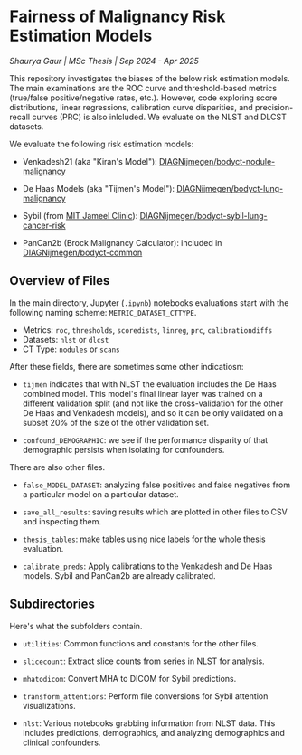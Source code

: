 # Fairness of Malignancy Risk Estimation Models
*Shaurya Gaur | MSc Thesis | Sep 2024 - Apr 2025*

This repository investigates the biases of the below risk estimation models. The main examinations are the ROC curve and threshold-based metrics (true/false positive/negative rates, etc.). However, code exploring score distributions, linear regressions, calibration curve disparities, and precision-recall curves (PRC) is also inlcluded. We evaluate on the NLST and DLCST datasets.

We evaluate the following risk estimation models:

* Venkadesh21 (aka "Kiran's Model"): [DIAGNijmegen/bodyct-nodule-malignancy](https://github.com/DIAGNijmegen/bodyct-nodule-malignancy)

* De Haas Models (aka "Tijmen's Model"): [DIAGNijmegen/bodyct-lung-malignancy](https://github.com/DIAGNijmegen/bodyct-lung-malignancy)

* Sybil (from [MIT Jameel Clinic](https://github.com/reginabarzilaygroup/Sybil)): [DIAGNijmegen/bodyct-sybil-lung-cancer-risk](https://github.com/DIAGNijmegen/bodyct-sybil-lung-cancer-risk)

* PanCan2b (Brock Malignancy Calculator): included in [DIAGNijmegen/bodyct-common](https://github.com/DIAGNijmegen/bodyct-common/blob/master/clinical_models/BrockMalignancyCalculator.py)

## Overview of Files

In the main directory, Jupyter (`.ipynb`) notebooks evaluations start with the following naming scheme: `METRIC_DATASET_CTTYPE`. 

* Metrics: `roc`, `thresholds`, `scoredists`, `linreg`, `prc`, `calibrationdiffs`
* Datasets: `nlst` or `dlcst`
* CT Type: `nodules` or `scans`

After these fields, there are sometimes some other indicatiosn:

* `tijmen` indicates that with NLST the evaluation includes the De Haas combined model. This model's final linear layer was trained on a different validation split (and not like the cross-validation for the other De Haas and Venkadesh models), and so it can be only validated on a subset 20% of the size of the other validation set.

* `confound_DEMOGRAPHIC`: we see if the performance disparity of that demographic persists when isolating for confounders.

There are also other files.

* `false_MODEL_DATASET`: analyzing false positives and false negatives from a particular model on a particular dataset.

* `save_all_results`: saving results which are plotted in other files to CSV and inspecting them.

* `thesis_tables`: make tables using nice labels for the whole thesis evaluation.

* `calibrate_preds`: Apply calibrations to the Venkadesh and De Haas models. Sybil and PanCan2b are already calibrated.

## Subdirectories

Here's what the subfolders contain.

* `utilities`: Common functions and constants for the other files.

* `slicecount`: Extract slice counts from series in NLST for analysis.

* `mhatodicom`: Convert MHA to DICOM for Sybil predictions.

* `transform_attentions`: Perform file conversions for Sybil attention visualizations.

* `nlst`: Various notebooks grabbing information from NLST data. This includes predictions, demographics, and analyzing demographics and clinical confounders.




